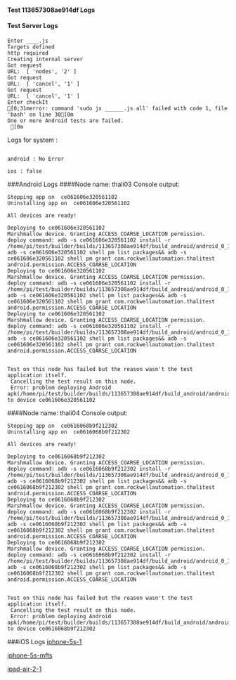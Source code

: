 #### Test 113657308ae914df Logs

#### Test Server Logs
```
Enter ____.js
Targets defined
http required
Creating internal server
Got request
URL:  [ 'nodes', '2' ]
Got request
URL:  [ 'cancel', '1' ]
Got request
URL:  [ 'cancel', '1' ]
Enter checkIt
[0;31merror: command 'sudo jx ______.js all' failed with code 1, file 'bash' on line 30[0m
One or more Android tests are failed.
 [0m

```


Logs for system : 
```

android : No Error

ios : false
```


###Android Logs
####Node name: thali03
Console output:
```
Stopping app on  ce061606e320561102
Uninstalling app on  ce061606e320561102

All devices are ready!

Deploying to ce061606e320561102
Marshmallow device. Granting ACCESS_COARSE_LOCATION permission.
deploy command: adb -s ce061606e320561102 install -r /home/pi/test/builder/builds/113657308ae914df/build_android/android_0_113657308ae914df.apk&& adb -s ce061606e320561102 shell pm list packages&& adb -s ce061606e320561102 shell pm grant com.rockwellautomation.thalitest android.permission.ACCESS_COARSE_LOCATION
Deploying to ce061606e320561102
Marshmallow device. Granting ACCESS_COARSE_LOCATION permission.
deploy command: adb -s ce061606e320561102 install -r /home/pi/test/builder/builds/113657308ae914df/build_android/android_0_113657308ae914df.apk&& adb -s ce061606e320561102 shell pm list packages&& adb -s ce061606e320561102 shell pm grant com.rockwellautomation.thalitest android.permission.ACCESS_COARSE_LOCATION
Deploying to ce061606e320561102
Marshmallow device. Granting ACCESS_COARSE_LOCATION permission.
deploy command: adb -s ce061606e320561102 install -r /home/pi/test/builder/builds/113657308ae914df/build_android/android_0_113657308ae914df.apk&& adb -s ce061606e320561102 shell pm list packages&& adb -s ce061606e320561102 shell pm grant com.rockwellautomation.thalitest android.permission.ACCESS_COARSE_LOCATION


Test on this node has failed but the reason wasn't the test application itself.
 Cancelling the test result on this node.
 Error: problem deploying Android apk(/home/pi/test/builder/builds/113657308ae914df/build_android/android_0_113657308ae914df.apk) to device ce061606e320561102
```
####Node name: thali04
Console output:
```
Stopping app on  ce0616068b9f212302
Uninstalling app on  ce0616068b9f212302

All devices are ready!

Deploying to ce0616068b9f212302
Marshmallow device. Granting ACCESS_COARSE_LOCATION permission.
deploy command: adb -s ce0616068b9f212302 install -r /home/pi/test/builder/builds/113657308ae914df/build_android/android_0_113657308ae914df.apk&& adb -s ce0616068b9f212302 shell pm list packages&& adb -s ce0616068b9f212302 shell pm grant com.rockwellautomation.thalitest android.permission.ACCESS_COARSE_LOCATION
Deploying to ce0616068b9f212302
Marshmallow device. Granting ACCESS_COARSE_LOCATION permission.
deploy command: adb -s ce0616068b9f212302 install -r /home/pi/test/builder/builds/113657308ae914df/build_android/android_0_113657308ae914df.apk&& adb -s ce0616068b9f212302 shell pm list packages&& adb -s ce0616068b9f212302 shell pm grant com.rockwellautomation.thalitest android.permission.ACCESS_COARSE_LOCATION
Deploying to ce0616068b9f212302
Marshmallow device. Granting ACCESS_COARSE_LOCATION permission.
deploy command: adb -s ce0616068b9f212302 install -r /home/pi/test/builder/builds/113657308ae914df/build_android/android_0_113657308ae914df.apk&& adb -s ce0616068b9f212302 shell pm list packages&& adb -s ce0616068b9f212302 shell pm grant com.rockwellautomation.thalitest android.permission.ACCESS_COARSE_LOCATION


Test on this node has failed but the reason wasn't the test application itself.
 Cancelling the test result on this node.
 Error: problem deploying Android apk(/home/pi/test/builder/builds/113657308ae914df/build_android/android_0_113657308ae914df.apk) to device ce0616068b9f212302
```

###iOS Logs
[iphone-5s-1](https://github.com/ThaliTester/TestResults/blob/113657308ae914df_Update_compile_sdk_version_to_25_evabishchevich/iOS_iphone-5s-1.md)

[iphone-5s-mfts](https://github.com/ThaliTester/TestResults/blob/113657308ae914df_Update_compile_sdk_version_to_25_evabishchevich/iOS_iphone-5s-mfts.md)

[ipad-air-2-1](https://github.com/ThaliTester/TestResults/blob/113657308ae914df_Update_compile_sdk_version_to_25_evabishchevich/iOS_ipad-air-2-1.md)


